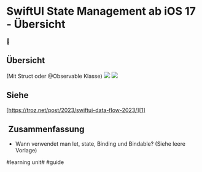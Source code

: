 # SwiftUI State Management ab iOS 17 - Übersicht
👀

## Übersicht

(Mit Struct oder @Observable Klasse)
![][image-1]
![][image-2]



## Siehe

[https://troz.net/post/2023/swiftui-data-flow-2023/][1]

##  Zusammenfassung
- Wann verwendet man let, state, Binding und Bindable? (Siehe leere Vorlage)



					 





[1]:	https://troz.net/post/2023/swiftui-data-flow-2023/

[image-1]:	assets/dataflow-overview-leer.drawio.png
[image-2]:	assets/dataflow-overview.drawio.png

#learning unit# #guide